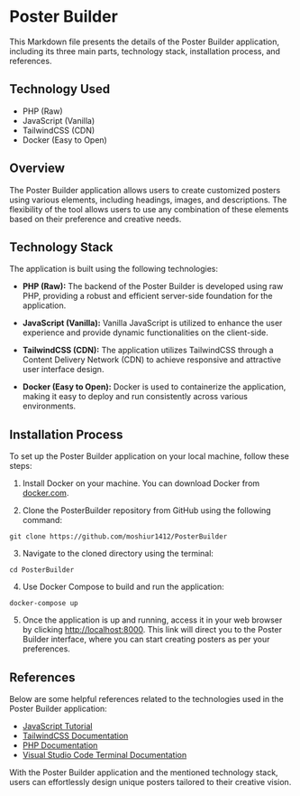# Poster Builder

This Markdown file presents the details of the Poster Builder application, including its three main parts, technology stack, installation process, and references.

## Technology Used

- PHP (Raw)
- JavaScript (Vanilla)
- TailwindCSS (CDN)
- Docker (Easy to Open)

## Overview

The Poster Builder application allows users to create customized posters using various elements, including headings, images, and descriptions. The flexibility of the tool allows users to use any combination of these elements based on their preference and creative needs.

## Technology Stack

The application is built using the following technologies:

- **PHP (Raw):** The backend of the Poster Builder is developed using raw PHP, providing a robust and efficient server-side foundation for the application.

- **JavaScript (Vanilla):** Vanilla JavaScript is utilized to enhance the user experience and provide dynamic functionalities on the client-side.

- **TailwindCSS (CDN):** The application utilizes TailwindCSS through a Content Delivery Network (CDN) to achieve responsive and attractive user interface design.

- **Docker (Easy to Open):** Docker is used to containerize the application, making it easy to deploy and run consistently across various environments.

## Installation Process

To set up the Poster Builder application on your local machine, follow these steps:

1. Install Docker on your machine. You can download Docker from [docker.com](https://www.docker.com).

2. Clone the PosterBuilder repository from GitHub using the following command:
```
git clone https://github.com/moshiur1412/PosterBuilder

```
3. Navigate to the cloned directory using the terminal:

```
cd PosterBuilder

```
4. Use Docker Compose to build and run the application:
```
docker-compose up

```
5. Once the application is up and running, access it in your web browser by clicking [http://localhost:8000](http://localhost:8000). This link will direct you to the Poster Builder interface, where you can start creating posters as per your preferences.

## References

Below are some helpful references related to the technologies used in the Poster Builder application:

- [JavaScript Tutorial](https://www.javascripttutorial.net)
- [TailwindCSS Documentation](https://tailwindcss.com/doc)
- [PHP Documentation](https://www.php.net/download-docs.php)
- [Visual Studio Code Terminal Documentation](https://code.visualstudio.com/docs/terminal)

With the Poster Builder application and the mentioned technology stack, users can effortlessly design unique posters tailored to their creative vision.



